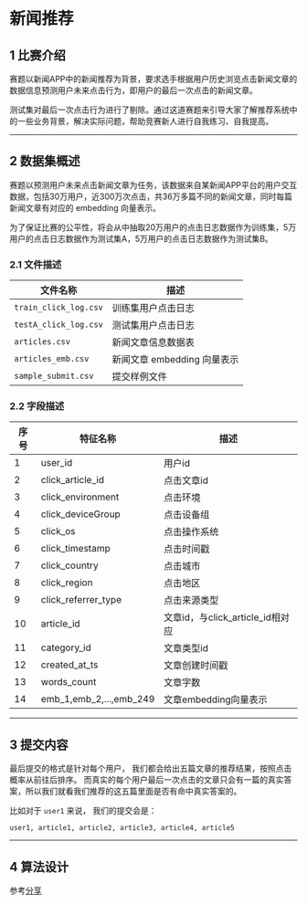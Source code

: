 # 新闻推荐

## 1 比赛介绍

赛题以新闻APP中的新闻推荐为背景，要求选手根据用户历史浏览点击新闻文章的数据信息预测用户未来点击行为，即用户的最后一次点击的新闻文章。

测试集对最后一次点击行为进行了剔除。通过这道赛题来引导大家了解推荐系统中的一些业务背景，解决实际问题，帮助竞赛新人进行自我练习、自我提高。

---

## 2 数据集概述

赛题以预测用户未来点击新闻文章为任务，该数据来自某新闻APP平台的用户交互数据，包括30万用户，近300万次点击，共36万多篇不同的新闻文章，同时每篇新闻文章有对应的 embedding 向量表示。

为了保证比赛的公平性，将会从中抽取20万用户的点击日志数据作为训练集，5万用户的点击日志数据作为测试集A，5万用户的点击日志数据作为测试集B。

### 2.1 文件描述

| 文件名称                  | 描述                  |
|-----------------------|---------------------|
| `train_click_log.csv` | 训练集用户点击日志           |
| `testA_click_log.csv` | 测试集用户点击日志           |
| `articles.csv`        | 新闻文章信息数据表           |
| `articles_emb.csv`    | 新闻文章 embedding 向量表示 |
| `sample_submit.csv`   | 提交样例文件              |

### 2.2 字段描述

| 序号 | 特征名称                    | 描述                        |
|----|-------------------------|---------------------------|
| 1  | user_id                 | 用户id                      |
| 2  | click_article_id        | 点击文章id                    |
| 3  | click_environment       | 点击环境                      |
| 4  | click_deviceGroup       | 点击设备组                     |
| 5  | click_os                | 点击操作系统                    |
| 6  | click_timestamp         | 点击时间戳                     |
| 7  | click_country           | 点击城市                      |
| 8  | click_region            | 点击地区                      |
| 9  | click_referrer_type     | 点击来源类型                    |
| 10 | article_id              | 文章id，与click_article_id相对应 |
| 11 | category_id             | 文章类型id                    |
| 12 | created_at_ts           | 文章创建时间戳                   |
| 13 | words_count             | 文章字数                      |
| 14 | emb_1,emb_2,...,emb_249 | 文章embedding向量表示           |

---

## 3 提交内容

最后提交的格式是针对每个用户， 我们都会给出五篇文章的推荐结果，按照点击概率从前往后排序。
而真实的每个用户最后一次点击的文章只会有一篇的真实答案，所以我们就看我们推荐的这五篇里面是否有命中真实答案的。

比如对于 `user1` 来说， 我们的提交会是：

```csv
user1, article1, article2, article3, article4, article5
```

---

## 4 算法设计

参考[分享](https://tianchi.aliyun.com/forum/post/170754)
